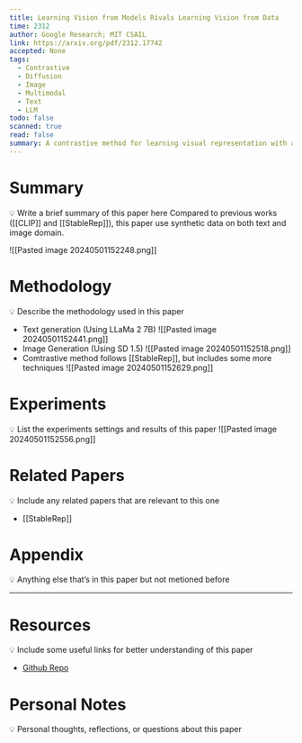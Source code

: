 ```yaml
---
title: Learning Vision from Models Rivals Learning Vision from Data
time: 2312
author: Google Research; MIT CSAIL
link: https://arxiv.org/pdf/2312.17742
accepted: None
tags:
  - Contrastive
  - Diffusion
  - Image
  - Multimodal
  - Text
  - LLM
todo: false
scanned: true
read: false
summary: A contrastive method for learning visual representation with all synthetic data
---
```

# Summary
💡 Write a brief summary of this paper here
Compared to previous works ([[CLIP]] and [[StableRep]]), this paper use synthetic data on both text and image domain.

![[Pasted image 20240501152248.png]]
# Methodology
💡 Describe the methodology used in this paper
- Text generation (Using LLaMa 2 7B)
  ![[Pasted image 20240501152441.png]]
- Image Generation (Using SD 1.5)
  ![[Pasted image 20240501152518.png]]
- Comtrastive method follows [[StableRep]], but includes some more techniques
  ![[Pasted image 20240501152629.png]]
# Experiments
💡 List the experiments settings and results of this paper
![[Pasted image 20240501152556.png]]
# Related Papers
💡 Include any related papers that are relevant to this one
- [[StableRep]]
# Appendix
💡 Anything else that’s in this paper but not metioned before

---
# Resources
💡 Include some useful links for better understanding of this paper
- [Github Repo](https://github.com/google-research/syn-rep-learn/tree/main)
# Personal Notes
💡 Personal thoughts, reflections, or questions about this paper